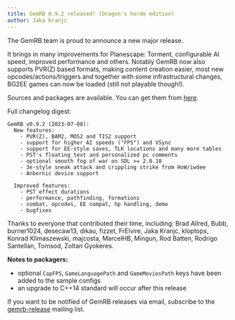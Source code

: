 ```yaml
---
title: GemRB 0.9.2 released! (Dragon's horde edition)
author: Jaka Kranjc
---
```


The GemRB team is proud to announce a new major release.

It brings in many improvements for Planescape: Torment, configurable
AI speed, improved performance and others. Notably GemRB now also
supports PVR(Z) based formats, making content creation easier, most new 
opcodes/actions/triggers and together with some infrastructural changes,
BG2EE games can now be loaded (still not playable though!).

Sources and packages are available. You can get them from [here](https://gemrb.org/Install).

Full changelog digest:

    GemRB v0.9.2 (2023-07-08):
      New features:
        - PVR(Z), BAM2, MOS2 and TIS2 support
        - support for higher AI speeds ("FPS") and VSync
        - support for EE-style saves, TLK locations and many more tables
        - PST's floating text and personalized pc comments
        - optional smooth fog of war on SDL >= 2.0.18
        - 3e-style sneak attack and crippling strike from HoW/iwdee
        - Anbernic device support

      Improved features:
        - PST effect durations
        - performance, pathfinding, formations
        - combat, opcodes, EE compat, hp handling, demo
        - bugfixes

Thanks to everyone that contributed their time, including:
Brad Allred, Bubb, burner1024, desecaw13, dikau, fizzet, FrElvire, Jaka Kranjc, kloptops, Konrad Klimaszewski, majcosta, MarcelHB, Mingun, Rod Batten, Rodrigo Santellan, Tomsod, Zoltan Gyokeres.

**Notes to packagers:**
- optional `CapFPS`, `GameLanguagePath` and `GameMoviesPath` keys have been added to the sample configs
- an upgrade to C++14 standard will occur after this release

If you want to be notified of GemRB releases via email, subscribe to the
[gemrb-release](https://sourceforge.net/projects/gemrb/lists/gemrb-release)
mailing list.
